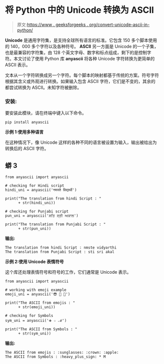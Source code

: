# 将 Python 中的 Unicode 转换为 ASCII

> 原文:[https://www . geeksforgeeks . org/convert-unicode-ascii-in-python/](https://www.geeksforgeeks.org/convert-unicode-to-ascii-in-python/)

**Unicode** 是通用字符集，是支持全球所有语言的标准。它包含 150 多个脚本使用的 140，000 多个字符以及各种符号。 **ASCII** 另一方面是 Unicode 的一个子集，也是最兼容的字符集，由 128 个英文字母、数字和标点组成，剩下的是控制字符。本文讨论了使用 Python 库 **anyascii** 将各种 Unicode 字符转换为更简单的 ASCII 表示。

文本从一个字符转换成另一个字符。每个脚本的映射都基于传统的方案。符号字符根据其含义或外观进行转换。如果输入包含 ASCII 字符，它们是不变的，其余的都尝试转换为 ASCII。未知字符被删除。

### **安装:**

要安装此模块，请在终端中键入以下命令。

```
pip install anyascii
```

**示例 1:使用多种语言**

在这种情况下，像 Unicode 这样的各种不同的语言被设置为输入，输出被给出为转换后的 ASCII 字符。

## 蟒 3

```
from anyascii import anyascii

# checking for Hindi script
hindi_uni = anyascii('नमस्ते विद्यार्थी')

print("The translation from hindi Script : "
      + str(hindi_uni))

# checking for Punjabi script
pun_uni = anyascii('ਸਤਿ ਸ੍ਰੀ ਅਕਾਲ')

print("The translation from Punjabi Script : "
      + str(pun_uni))
```

**输出:**

```
The translation from hindi Script : nmste vidyarthi
The translation from Punjabi Script : sti sri akal
```

**示例 2:使用 Unicode 表情符号**

这个库还处理表情符号和符号的工作，它们通常是 Unicode 表示。

```
from anyascii import anyascii

# working with emoji example
emoji_uni = anyascii('😎 👑 🍎')

print("The ASCII from emojis : "
      + str(emoji_uni))

# checking for Symbols
sym_uni = anyascii('➕ ☆ ℳ')

print("The ASCII from Symbols : "
      + str(sym_uni))
```

**输出:**

```
The ASCII from emojis : :sunglasses: :crown: :apple:
The ASCII from Symbols : :heavy_plus_sign: * M
```